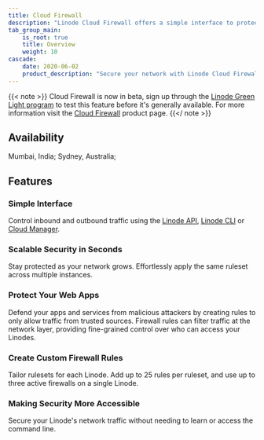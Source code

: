 ```yaml
---
title: Cloud Firewall
description: "Linode Cloud Firewall offers a simple interface to protect your web apps. It is scalable security in seconds, allowing you to create custom firewall rules, making security more accessible."
tab_group_main:
    is_root: true
    title: Overview
    weight: 10
cascade:
    date: 2020-06-02
    product_description: "Secure your network with Linode Cloud Firewall. Create Firewall rules that only allow network traffic on selected ports and protocols."
---
```


{{< note >}}
Cloud Firewall is now in beta, sign up through the [Linode Green Light program](https://www.linode.com/green-light/#sign-up-form) to test this feature before it's generally available. For more information visit the [Cloud Firewall](https://www.linode.com/products/firewall/) product page.
{{</ note >}}

## Availability

Mumbai, India; Sydney, Australia;

## Features

### Simple Interface

Control inbound and outbound traffic using the [Linode API](/docs/api/networking), [Linode CLI](/docs/guides/linode-cli/) or [Cloud Manager](https://www.linode.com/products/cloud-manager/).

### Scalable Security in Seconds

Stay protected as your network grows. Effortlessly apply the same ruleset across multiple instances.

### Protect Your Web Apps

Defend your apps and services from malicious attackers by creating rules to only allow traffic from trusted sources. Firewall rules can filter traffic at the network layer, providing fine-grained control over who can access your Linodes.

### Create Custom Firewall Rules

Tailor rulesets for each Linode. Add up to 25 rules per ruleset, and use up to three active firewalls on a single Linode.

### Making Security More Accessible

Secure your Linode's network traffic without needing to learn or access the command line.
